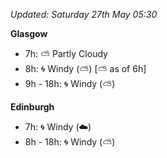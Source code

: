 *Updated: Saturday 27th May 05:30*

**Glasgow**

* 7h: :partly_sunny: Partly Cloudy
* 8h: :cyclone: Windy (:partly_sunny:) [:partly_sunny: as of 6h]
* 9h - 18h: :cyclone: Windy (:partly_sunny:)

**Edinburgh**

* 7h: :cyclone: Windy (:cloud:)
* 8h - 18h: :cyclone: Windy (:partly_sunny:)
